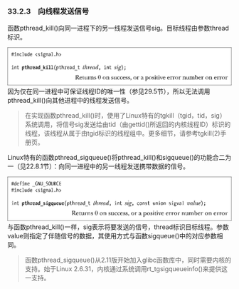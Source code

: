 ### 33.2.3　向线程发送信号

函数pthread_kill()向同一进程下的另一线程发送信号sig。目标线程由参数thread标识。



![857.png](../images/857.png)
因为仅在同一进程中可保证线程ID的唯一性（参见29.5节），所以无法调用pthread_kill()向其他进程中的线程发送信号。

> 在实现函数pthread_kill()时，使用了Linux特有的tgkill（tgid，tid，sig）系统调用，将信号sig发送给由tid（由gettid()所返回的内核线程ID）标识的线程，该线程从属于由tgid标识的线程组中。更多细节，请参考tgkill(2)手册页。

Linux特有的函数pthread_sigqueue()将pthread_kill()和sigqueue()的功能合二为一（见22.8.1节）：向同一进程中的另一线程发送携带数据的信号。



![858.png](../images/858.png)
与函数pthread_kill()一样，sig表示将要发送的信号，thread标识目标线程。参数value则指定了伴随信号的数据，其使用方式与函数sigqueue()中的对应参数相同。

> 函数pthread_sigqueue()从2.11版开始加入glibc函数库中，同时需要内核的支持。始于Linux 2.6.31，内核通过系统调用rt_tgsigqueueinfo()来提供这一支持。

